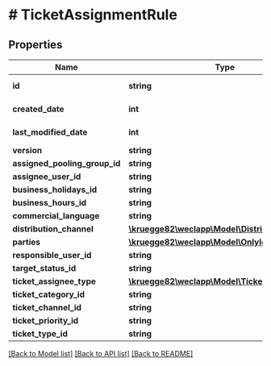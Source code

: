 # # TicketAssignmentRule

## Properties

Name | Type | Description | Notes
------------ | ------------- | ------------- | -------------
**id** | **string** |  | [optional] [readonly]
**created_date** | **int** |  | [optional] [readonly]
**last_modified_date** | **int** |  | [optional] [readonly]
**version** | **string** |  | [optional]
**assigned_pooling_group_id** | **string** |  | [optional]
**assignee_user_id** | **string** |  | [optional]
**business_holidays_id** | **string** |  | [optional]
**business_hours_id** | **string** |  | [optional]
**commercial_language** | **string** |  | [optional]
**distribution_channel** | [**\kruegge82\weclapp\Model\DistributionChannel**](DistributionChannel.md) |  | [optional]
**parties** | [**\kruegge82\weclapp\Model\OnlyId[]**](OnlyId.md) |  | [optional]
**responsible_user_id** | **string** |  | [optional]
**target_status_id** | **string** |  | [optional]
**ticket_assignee_type** | [**\kruegge82\weclapp\Model\TicketAssigneeType**](TicketAssigneeType.md) |  | [optional]
**ticket_category_id** | **string** |  | [optional]
**ticket_channel_id** | **string** |  | [optional]
**ticket_priority_id** | **string** |  | [optional]
**ticket_type_id** | **string** |  | [optional]

[[Back to Model list]](../../README.md#models) [[Back to API list]](../../README.md#endpoints) [[Back to README]](../../README.md)
